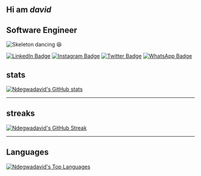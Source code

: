 ## Hi am ***david***

## Software Engineer

![Skeleton dancing](https://media.giphy.com/media/THlB4bsoSA0Cc/giphy.gif) 😆

[![LinkedIn Badge](https://img.shields.io/badge/-David-blue?style=flat-square&logo=Linkedin&logoColor=white&link=https://www.linkedin.com/in/Ndegwadavid/)](https://www.linkedin.com/in/david-njoroge-7a6a55226/)
[![Instagram Badge](https://img.shields.io/badge/-thund.e.r-purple?style=flat-square&logo=instagram&logoColor=white&link=https://www.instagram.com/thund.e.r/)](https://www.instagram.com/thund.e.r/)
[![Twitter Badge](https://img.shields.io/badge/-sudo-blue?style=flat-square&logo=twitter&logoColor=white&link=https://twitter.com/Ndegwadavid/)](https://twitter.com/sudo_thunder/)
[![WhatsApp Badge](https://img.shields.io/badge/-sysu-25D366?style=flat-square&logo=whatsapp&logoColor=white&link=https://wa.me/your_number_here)](https://wa.me/+254797342380)


## stats
[![Ndegwadavid's GitHub stats](https://github-readme-stats.vercel.app/api?username=Ndegwadavid&show_icons=true&bg_color=000000&text_color=4fff67&icon_color=4fff67)](https://github.com/Ndegwadavid/github-readme-stats)

---
## streaks
[![Ndegwadavid's GitHub Streak](https://github-readme-streak-stats.herokuapp.com/?user=Ndegwadavid&background=000000&stroke=4fff67&ring=4fff67&fire=4fff67&currStreakNum=4fff67&sideNums=4fff67&currStreakLabel=4fff67&sideLabels=4fff67&dates=4fff67)](https://git.io/streak-stats)

---
## Languages
[![Ndegwadavid's Top Languages](https://github-readme-stats.vercel.app/api/top-langs/?username=Ndegwadavid&layout=compact&bg_color=000000&text_color=4fff67)](https://github.com/Ndegwadavid/github-readme-stats)

